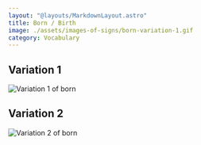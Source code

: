 ```yaml
---
layout: "@layouts/MarkdownLayout.astro"
title: Born / Birth
image: ./assets/images-of-signs/born-variation-1.gif
category: Vocabulary
---
```


## Variation 1

![Variation 1 of born](@signs/born-variation-1.gif)

## Variation 2

![Variation 2 of born](@signs/born-variation-2.gif)
